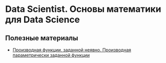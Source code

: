 # Data Scientist. Основы математики для Data Science

## Полезные материалы
* [Производная функции, заданной неявно.
Производная параметрически заданной функции](http://mathprofi.ru/proizvodnye_neyavnoi_parametricheskoi_funkcii.html)  
  
  